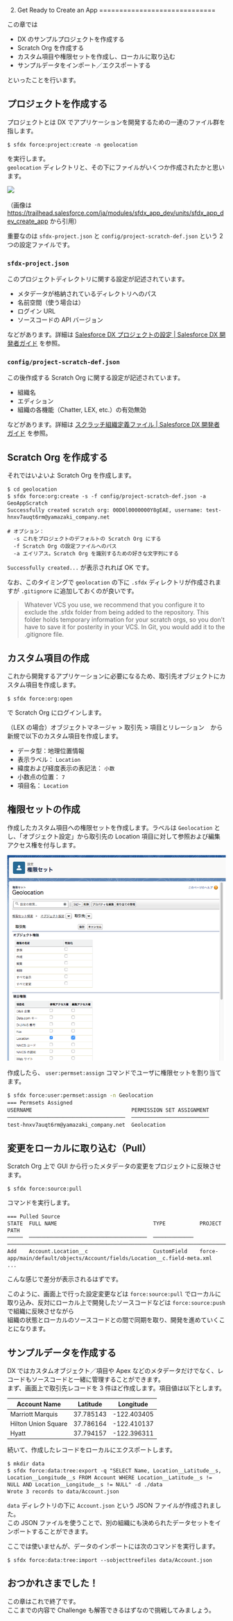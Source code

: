 2. Get Ready to Create an App
=============================

この章では

* DX のサンプルプロジェクトを作成する
* Scratch Org を作成する
* カスタム項目や権限セットを作成し、ローカルに取り込む
* サンプルデータをインポート／エクスポートする

といったことを行います。

## プロジェクトを作成する

プロジェクトとは DX でアプリケーションを開発するための一連のファイル群を指します。  

```
$ sfdx force:project:create -n geolocation
```

を実行します。  
`geolocation` ディレクトリと、その下にファイルがいくつか作成されたかと思います。

![](https://res.cloudinary.com/hy4kyit2a/image/upload/doc/trailhead/en-usbceb90024ef4a00127a4a9e5b5751763.png)

（画像は https://trailhead.salesforce.com/ja/modules/sfdx_app_dev/units/sfdx_app_dev_create_app から引用）

重要なのは `sfdx-project.json` と `config/project-scratch-def.json` という 2 つの設定ファイルです。

### `sfdx-project.json`

このプロジェクトディレクトリに関する設定が記述されています。

* メタデータが格納されているディレクトリへのパス
* 名前空間（使う場合は）
* ログイン URL
* ソースコードの API バージョン

などがあります。詳細は [Salesforce DX プロジェクトの設定 | Salesforce DX 開発者ガイド](https://developer.salesforce.com/docs/atlas.ja-jp.210.0.sfdx_dev.meta/sfdx_dev/sfdx_dev_ws_config.htm) を参照。


### `config/project-scratch-def.json`

この後作成する Scratch Org に関する設定が記述されています。

* 組織名
* エディション
* 組織の各機能（Chatter, LEX, etc.）の有効無効

などがあります。詳細は [スクラッチ組織定義ファイル | Salesforce DX 開発者ガイド](https://developer.salesforce.com/docs/atlas.ja-jp.210.0.sfdx_dev.meta/sfdx_dev/sfdx_dev_scratch_orgs_def_file.htm) を参照。


## Scratch Org を作成する

それではいよいよ Scratch Org を作成します。

```
$ cd geolocation
$ sfdx force:org:create -s -f config/project-scratch-def.json -a GeoAppScratch
Successfully created scratch org: 00D0l0000000Y8gEAE, username: test-hnxv7auqt6rm@yamazaki_company.net

# オプション：
  -s これをプロジェクトのデフォルトの Scratch Org にする
  -f Scratch Org の設定ファイルへのパス
  -a エイリアス。Scratch Org を識別するための好きな文字列にする
```

`Successfully created...` が表示されれば OK です。

なお、このタイミングで `geolocation` の下に `.sfdx` ディレクトリが作成されますが `.gitignore` に追加しておくのが良いです。

> Whatever VCS you use, we recommend that you configure it to exclude the .sfdx folder from being added to the repository. This folder holds temporary information for your scratch orgs, so you don’t have to save it for posterity in your VCS. In Git, you would add it to the .gitignore file.

## カスタム項目の作成

これから開発するアプリケーションに必要になるため、取引先オブジェクトにカスタム項目を作成します。

```
$ sfdx force:org:open
```

で Scratch Org にログインします。

（LEX の場合）オブジェクトマネージャ > 取引先 > 項目とリレーション　から新規で以下のカスタム項目を作成します。

* データ型：地理位置情報
* 表示ラベル： `Location`
* 緯度および経度表示の表記法： `小数`
* 小数点の位置： `7`
* 項目名： `Location`

## 権限セットの作成

作成したカスタム項目への権限セットを作成します。ラベルは `Geolocation` とし、「オブジェクト設定」から取引先の Location 項目に対して参照および編集アクセス権を付与します。

![permission-set](images/permission-set.png)


作成したら、 `user:permset:assign` コマンドでユーザに権限セットを割り当てます。

```zsh
$ sfdx force:user:permset:assign -n Geolocation
=== Permsets Assigned
USERNAME                                PERMISSION SET ASSIGNMENT
──────────────────────────────────────  ─────────────────────────
test-hnxv7auqt6rm@yamazaki_company.net  Geolocation
```


## 変更をローカルに取り込む（Pull）

Scratch Org 上で GUI から行ったメタデータの変更をプロジェクトに反映させます。

```
$ sfdx force:source:pull
```

コマンドを実行します。


```
=== Pulled Source
STATE  FULL NAME                               TYPE           PROJECT PATH
─────  ──────────────────────────────────────  ─────────────  ─────────────────────────────────────────────────────────────────────────────────────
Add    Account.Location__c                     CustomField    force-app/main/default/objects/Account/fields/Location__c.field-meta.xml
...
```

こんな感じで差分が表示されるはずです。

このように、画面上で行った設定変更などは `force:source:pull` でローカルに取り込み、反対にローカル上で開発したソースコードなどは `force:source:push` で組織に反映させながら  
組織の状態とローカルのソースコードとの間で同期を取り、開発を進めていくことになります。


## サンプルデータを作成する

DX ではカスタムオブジェクト／項目や Apex などのメタデータだけでなく、レコードもソースコードと一緒に管理することができます。  
まず、画面上で取引先レコードを 3 件ほど作成します。項目値は以下とします。

| Account Name        | Latitude  | Longitude   |
|---------------------|-----------|-------------|
| Marriott Marquis    | 37.785143 | -122.403405 |
| Hilton Union Square | 37.786164 | -122.410137 |
| Hyatt               | 37.794157 | -122.396311 |

続いて、作成したレコードをローカルにエクスポートします。

```
$ mkdir data
$ sfdx force:data:tree:export -q "SELECT Name, Location__Latitude__s, Location__Longitude__s FROM Account WHERE Location__Latitude__s != NULL AND Location__Longitude__s != NULL" -d ./data
Wrote 3 records to data/Account.json
```

`data` ディレクトリの下に `Account.json` という JSON ファイルが作成されました。  
この JSON ファイルを使うことで、別の組織にも決められたデータセットをインポートすることができます。

ここでは使いませんが、データのインポートには次のコマンドを実行します。

```
$ sfdx force:data:tree:import --sobjecttreefiles data/Account.json
```


## おつかれさまでした！

この章はこれで終了です。  
ここまでの内容で Challenge も解答できるはずなので挑戦してみましょう。
